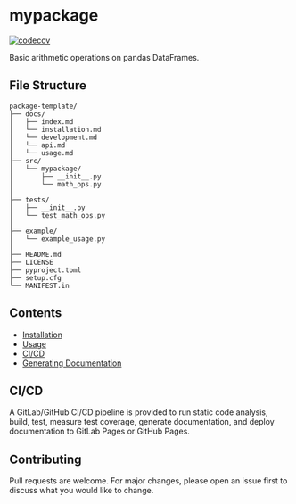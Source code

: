 # mypackage

[![codecov](https://codecov.io/gh/yourusername/mypackage/branch/main/graph/badge.svg)](https://codecov.io/gh/yourusername/mypackage)

Basic arithmetic operations on pandas DataFrames.

## File Structure

```
package-template/
├── docs/
│   ├── index.md
│   └── installation.md
│   └── development.md
│   └── api.md
│   └── usage.md
├── src/
│   └── mypackage/
│       ├── __init__.py
│       └── math_ops.py
│
├── tests/
│   ├── __init__.py
│   └── test_math_ops.py
│
├── example/
│   └── example_usage.py
│
├── README.md
├── LICENSE
├── pyproject.toml
├── setup.cfg
└── MANIFEST.in
```

## Contents

- [Installation](docs/installation.md)
- [Usage](docs/usage.md)
- [CI/CD](docs/cicd.md)
- [Generating Documentation](docs/doc_genration.md)

## CI/CD

A GitLab/GitHub CI/CD pipeline is provided to run static code analysis, build, test, measure test coverage, generate documentation, and deploy documentation to GitLab Pages or GitHub Pages.

## Contributing

Pull requests are welcome. For major changes, please open an issue first to discuss what you would like to change.
